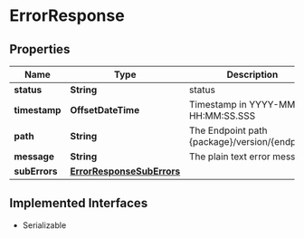 

# ErrorResponse


## Properties

Name | Type | Description | Notes
------------ | ------------- | ------------- | -------------
**status** | **String** | status |  [optional]
**timestamp** | **OffsetDateTime** | Timestamp in YYYY-MM-DD HH:MM:SS.SSS |  [optional]
**path** | **String** | The Endpoint path {package}/version/{endpoint} |  [optional]
**message** | **String** | The plain text error message |  [optional]
**subErrors** | [**ErrorResponseSubErrors**](ErrorResponseSubErrors.md) |  |  [optional]


## Implemented Interfaces

* Serializable


